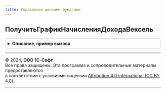 ```yaml
---
title: Управление ценными бумагами
---
```



## ПолучитьГрафикНачисленияДоходаВексель
<details style="margin: 1em 0; padding: 0.5em; border: 1px solid #ccc; border-radius: 6px;">

<summary style="font-weight: bold; cursor: pointer;">Описание, пример вызова</summary>

```bsl

Функция ПолучитьГрафикНачисленияДоходаВексель(ПараметрыВекселя, СДаты, ПоДату = Неопределено) Экспорт
```

Пример вызова
```bsl
Результат = УправлениеЦеннымиБумагами.ПолучитьГрафикНачисленияДоходаВексель(ПараметрыВекселя, СДаты, ПоДату);
```
</details>

---

© 2024, **ООО 1С-Софт**  
Все права защищены. Эта программа и сопроводительные материалы предоставляются  
в соответствии с условиями лицензии [Attribution 4.0 International (CC BY 4.0)](https://creativecommons.org/licenses/by/4.0/legalcode).

---
